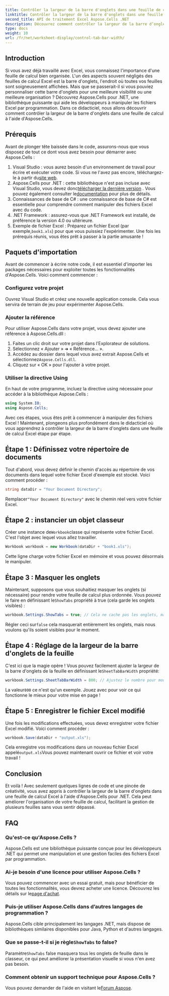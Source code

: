 ```yaml
---
title: Contrôler la largeur de la barre d'onglets dans une feuille de calcul à l'aide d'Aspose.Cells
linktitle: Contrôler la largeur de la barre d'onglets dans une feuille de calcul à l'aide d'Aspose.Cells
second_title: API de traitement Excel Aspose.Cells .NET
description: Découvrez comment contrôler la largeur de la barre d’onglets dans les feuilles de calcul Excel à l’aide d’Aspose.Cells pour .NET  guide étape par étape rempli d’exemples utiles.
type: docs
weight: 10
url: /fr/net/worksheet-display/control-tab-bar-width/
---
```

## Introduction
Si vous avez déjà travaillé avec Excel, vous connaissez l'importance d'une feuille de calcul bien organisée. L'un des aspects souvent négligés des feuilles de calcul Excel est la barre d'onglets, l'endroit où toutes vos feuilles sont soigneusement affichées. Mais que se passerait-il si vous pouviez personnaliser cette barre d'onglets pour une meilleure visibilité ou une meilleure organisation ? Découvrez Aspose.Cells pour .NET, une bibliothèque puissante qui aide les développeurs à manipuler les fichiers Excel par programmation. Dans ce didacticiel, nous allons découvrir comment contrôler la largeur de la barre d'onglets dans une feuille de calcul à l'aide d'Aspose.Cells. 
## Prérequis
Avant de plonger tête baissée dans le code, assurons-nous que vous disposez de tout ce dont vous avez besoin pour démarrer avec Aspose.Cells :
1.  Visual Studio : vous aurez besoin d'un environnement de travail pour écrire et exécuter votre code. Si vous ne l'avez pas encore, téléchargez-le à partir du[site web](https://visualstudio.microsoft.com/).
2.  Aspose.Cells pour .NET : cette bibliothèque n'est pas incluse avec Visual Studio, vous devez donc[télécharger la dernière version](https://releases.aspose.com/cells/net/) . Vous pouvez également consulter le[documentation](https://reference.aspose.com/cells/net/) pour plus de détails.
3. Connaissances de base de C# : une connaissance de base de C# est essentielle pour comprendre comment manipuler des fichiers Excel avec du code.
4. .NET Framework : assurez-vous que .NET Framework est installé, de préférence la version 4.0 ou ultérieure.
5.  Exemple de fichier Excel : Préparez un fichier Excel (par exemple,`book1.xls`) pour que vous puissiez l'expérimenter.
Une fois les prérequis réunis, vous êtes prêt à passer à la partie amusante !
## Paquets d'importation
Avant de commencer à écrire notre code, il est essentiel d'importer les packages nécessaires pour exploiter toutes les fonctionnalités d'Aspose.Cells. Voici comment commencer :
### Configurez votre projet
Ouvrez Visual Studio et créez une nouvelle application console. Cela vous servira de terrain de jeu pour expérimenter Aspose.Cells.
### Ajouter la référence
Pour utiliser Aspose.Cells dans votre projet, vous devez ajouter une référence à Aspose.Cells.dll :
1. Faites un clic droit sur votre projet dans l’Explorateur de solutions.
2. Sélectionnez « Ajouter » ➜ « Référence… ».
3.  Accédez au dossier dans lequel vous avez extrait Aspose.Cells et sélectionnez`Aspose.Cells.dll`.
4. Cliquez sur « OK » pour l'ajouter à votre projet.
### Utiliser la directive Using
En haut de votre programme, incluez la directive using nécessaire pour accéder à la bibliothèque Aspose.Cells :
```csharp
using System.IO;
using Aspose.Cells;
```
Avec ces étapes, vous êtes prêt à commencer à manipuler des fichiers Excel !
Maintenant, plongeons plus profondément dans le didacticiel où vous apprendrez à contrôler la largeur de la barre d'onglets dans une feuille de calcul Excel étape par étape.
## Étape 1 : Définissez votre répertoire de documents
Tout d'abord, vous devez définir le chemin d'accès au répertoire de vos documents dans lequel votre fichier Excel d'exemple est stocké. Voici comment procéder :
```csharp
string dataDir = "Your Document Directory";
```
 Remplacer`"Your Document Directory"` avec le chemin réel vers votre fichier Excel.
## Étape 2 : instancier un objet classeur
 Créer une instance de`Workbook`classe qui représente votre fichier Excel. C'est l'objet avec lequel vous allez travailler.
```csharp
Workbook workbook = new Workbook(dataDir + "book1.xls");
```
Cette ligne charge votre fichier Excel en mémoire et vous pouvez désormais le manipuler.
## Étape 3 : Masquer les onglets
 Maintenant, supposons que vous souhaitiez masquer les onglets (si nécessaire) pour rendre votre feuille de calcul plus ordonnée. Vous pouvez le faire en définissant le`ShowTabs` propriété à true (cela garde les onglets visibles) :
```csharp
workbook.Settings.ShowTabs = true; // Cela ne cache pas les onglets, mais c'est bon de se le rappeler !
```
 Régler ceci sur`false` cela masquerait entièrement les onglets, mais nous voulons qu'ils soient visibles pour le moment.
## Étape 4 : Réglage de la largeur de la barre d'onglets de la feuille
 C'est ici que la magie opère ! Vous pouvez facilement ajuster la largeur de la barre d'onglets de la feuille en définissant le`SheetTabBarWidth` propriété:
```csharp
workbook.Settings.SheetTabBarWidth = 800; // Ajustez le nombre pour modifier la largeur
```
 La valeur`800` ce n'est qu'un exemple. Jouez avec pour voir ce qui fonctionne le mieux pour votre mise en page !
## Étape 5 : Enregistrer le fichier Excel modifié
Une fois les modifications effectuées, vous devez enregistrer votre fichier Excel modifié. Voici comment procéder :
```csharp
workbook.Save(dataDir + "output.xls");
```
 Cela enregistre vos modifications dans un nouveau fichier Excel appelé`output.xls`Vous pouvez maintenant ouvrir ce fichier et voir votre travail !
## Conclusion
Et voilà ! Avec seulement quelques lignes de code et une pincée de créativité, vous avez appris à contrôler la largeur de la barre d'onglets dans une feuille de calcul Excel à l'aide d'Aspose.Cells pour .NET. Cela peut améliorer l'organisation de votre feuille de calcul, facilitant la gestion de plusieurs feuilles sans vous sentir dépassé. 
## FAQ
### Qu'est-ce qu'Aspose.Cells ?
Aspose.Cells est une bibliothèque puissante conçue pour les développeurs .NET qui permet une manipulation et une gestion faciles des fichiers Excel par programmation.
### Ai-je besoin d'une licence pour utiliser Aspose.Cells ?
 Vous pouvez commencer avec un essai gratuit, mais pour bénéficier de toutes les fonctionnalités, vous devrez acheter une licence. Découvrez les détails sur le[page d'achat](https://purchase.aspose.com/buy).
### Puis-je utiliser Aspose.Cells dans d’autres langages de programmation ?
Aspose.Cells cible principalement les langages .NET, mais dispose de bibliothèques similaires disponibles pour Java, Python et d'autres langages.
###  Que se passe-t-il si je règle`ShowTabs` to false?
 Paramètre`ShowTabs` false masquera tous les onglets de feuille dans le classeur, ce qui peut améliorer la présentation visuelle si vous n'en avez pas besoin.
### Comment obtenir un support technique pour Aspose.Cells ?
Vous pouvez demander de l'aide en visitant le[Forum Aspose](https://forum.aspose.com/c/cells/9).
